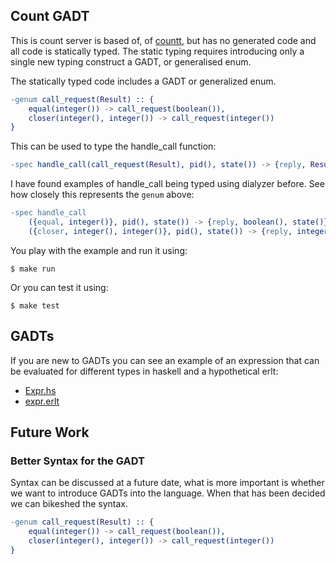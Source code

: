 ## Count GADT

This is count server is based of, of [countt](../countt), but has no generated code and all code is statically typed.
The static typing requires introducing only a single new typing construct a GADT, or generalised enum.

The statically typed code includes a GADT or generalized enum.
```erlang
-genum call_request(Result) :: {
    equal(integer()) -> call_request(boolean()),
    closer(integer(), integer()) -> call_request(integer())
}
```
This can be used to type the handle_call function:
```erlang
-spec handle_call(call_request(Result), pid(), state()) -> {reply, Result, state()}.
```

I have found examples of handle_call being typed using dialyzer before.
See how closely this represents the `genum` above:
```erlang
-spec handle_call
    ({equal, integer()}, pid(), state()) -> {reply, boolean(), state()};
    ({closer, integer(), integer()}, pid(), state()) -> {reply, integer(), state()}.
```

You play with the example and run it using:
```
$ make run
```
Or you can test it using:
```
$ make test
```

## GADTs

If you are new to GADTs you can see an example of an expression that can be evaluated for different types in haskell and a hypothetical erlt:
  - [Expr.hs](./Expr.hs)
  - [expr.erlt](./expr.erlgadt)

## Future Work

### Better Syntax for the GADT

Syntax can be discussed at a future date, what is more important is whether we want to introduce GADTs into the language.
When that has been decided we can bikeshed the syntax.

```erlang
-genum call_request(Result) :: {
    equal(integer()) -> call_request(boolean()),
    closer(integer(), integer()) -> call_request(integer())
}
```